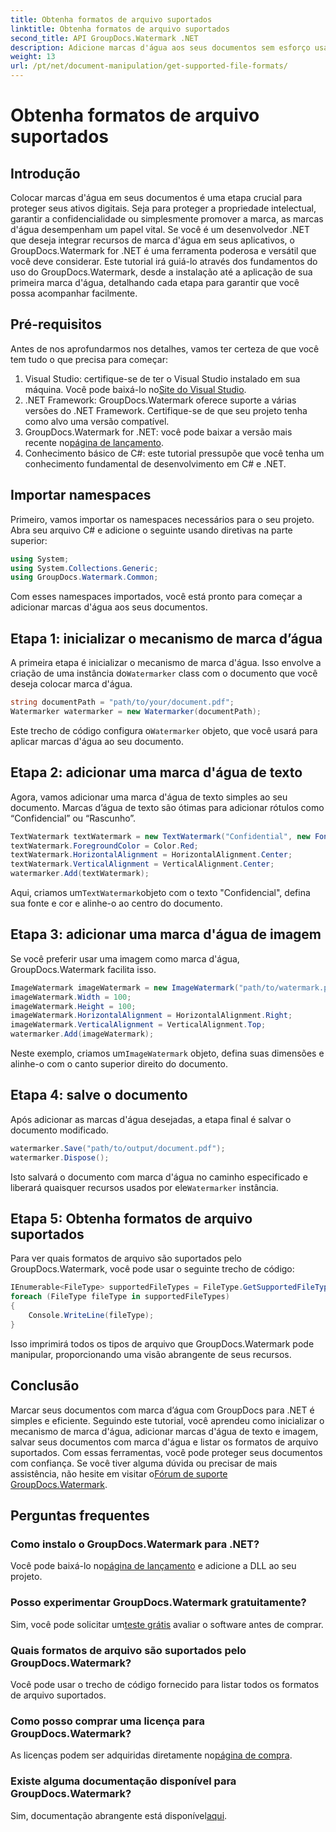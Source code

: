 ```yaml
---
title: Obtenha formatos de arquivo suportados
linktitle: Obtenha formatos de arquivo suportados
second_title: API GroupDocs.Watermark .NET
description: Adicione marcas d'água aos seus documentos sem esforço usando GroupDocs.Watermark for .NET. Siga nosso guia passo a passo abrangente para proteger seus ativos digitais.
weight: 13
url: /pt/net/document-manipulation/get-supported-file-formats/
---
```


# Obtenha formatos de arquivo suportados

## Introdução
Colocar marcas d'água em seus documentos é uma etapa crucial para proteger seus ativos digitais. Seja para proteger a propriedade intelectual, garantir a confidencialidade ou simplesmente promover a marca, as marcas d'água desempenham um papel vital. Se você é um desenvolvedor .NET que deseja integrar recursos de marca d'água em seus aplicativos, o GroupDocs.Watermark for .NET é uma ferramenta poderosa e versátil que você deve considerar. Este tutorial irá guiá-lo através dos fundamentos do uso do GroupDocs.Watermark, desde a instalação até a aplicação de sua primeira marca d'água, detalhando cada etapa para garantir que você possa acompanhar facilmente.
## Pré-requisitos
Antes de nos aprofundarmos nos detalhes, vamos ter certeza de que você tem tudo o que precisa para começar:
1.  Visual Studio: certifique-se de ter o Visual Studio instalado em sua máquina. Você pode baixá-lo no[Site do Visual Studio](https://visualstudio.microsoft.com/).
2. .NET Framework: GroupDocs.Watermark oferece suporte a várias versões do .NET Framework. Certifique-se de que seu projeto tenha como alvo uma versão compatível.
3. GroupDocs.Watermark for .NET: você pode baixar a versão mais recente no[página de lançamento](https://releases.groupdocs.com/Watermark/net/).
4. Conhecimento básico de C#: este tutorial pressupõe que você tenha um conhecimento fundamental de desenvolvimento em C# e .NET.
## Importar namespaces
Primeiro, vamos importar os namespaces necessários para o seu projeto. Abra seu arquivo C# e adicione o seguinte usando diretivas na parte superior:
```csharp
using System;
using System.Collections.Generic;
using GroupDocs.Watermark.Common;
```
Com esses namespaces importados, você está pronto para começar a adicionar marcas d'água aos seus documentos.

## Etapa 1: inicializar o mecanismo de marca d’água
 A primeira etapa é inicializar o mecanismo de marca d'água. Isso envolve a criação de uma instância do`Watermarker` class com o documento que você deseja colocar marca d'água.
```csharp
string documentPath = "path/to/your/document.pdf";
Watermarker watermarker = new Watermarker(documentPath);
```
 Este trecho de código configura o`Watermarker` objeto, que você usará para aplicar marcas d'água ao seu documento.
## Etapa 2: adicionar uma marca d'água de texto
Agora, vamos adicionar uma marca d'água de texto simples ao seu documento. Marcas d’água de texto são ótimas para adicionar rótulos como “Confidencial” ou “Rascunho”.
```csharp
TextWatermark textWatermark = new TextWatermark("Confidential", new Font("Arial", 36));
textWatermark.ForegroundColor = Color.Red;
textWatermark.HorizontalAlignment = HorizontalAlignment.Center;
textWatermark.VerticalAlignment = VerticalAlignment.Center;
watermarker.Add(textWatermark);
```
 Aqui, criamos um`TextWatermark`objeto com o texto "Confidencial", defina sua fonte e cor e alinhe-o ao centro do documento.
## Etapa 3: adicionar uma marca d'água de imagem
Se você preferir usar uma imagem como marca d'água, GroupDocs.Watermark facilita isso.
```csharp
ImageWatermark imageWatermark = new ImageWatermark("path/to/watermark.png");
imageWatermark.Width = 100;
imageWatermark.Height = 100;
imageWatermark.HorizontalAlignment = HorizontalAlignment.Right;
imageWatermark.VerticalAlignment = VerticalAlignment.Top;
watermarker.Add(imageWatermark);
```
 Neste exemplo, criamos um`ImageWatermark` objeto, defina suas dimensões e alinhe-o com o canto superior direito do documento.
## Etapa 4: salve o documento
Após adicionar as marcas d'água desejadas, a etapa final é salvar o documento modificado.
```csharp
watermarker.Save("path/to/output/document.pdf");
watermarker.Dispose();
```
 Isto salvará o documento com marca d'água no caminho especificado e liberará quaisquer recursos usados por ele`Watermarker` instância.
## Etapa 5: Obtenha formatos de arquivo suportados
Para ver quais formatos de arquivo são suportados pelo GroupDocs.Watermark, você pode usar o seguinte trecho de código:
```csharp
IEnumerable<FileType> supportedFileTypes = FileType.GetSupportedFileTypes();
foreach (FileType fileType in supportedFileTypes)
{
    Console.WriteLine(fileType);
}
```
Isso imprimirá todos os tipos de arquivo que GroupDocs.Watermark pode manipular, proporcionando uma visão abrangente de seus recursos.
## Conclusão
Marcar seus documentos com marca d’água com GroupDocs para .NET é simples e eficiente. Seguindo este tutorial, você aprendeu como inicializar o mecanismo de marca d'água, adicionar marcas d'água de texto e imagem, salvar seus documentos com marca d'água e listar os formatos de arquivo suportados. Com essas ferramentas, você pode proteger seus documentos com confiança.
 Se você tiver alguma dúvida ou precisar de mais assistência, não hesite em visitar o[Fórum de suporte GroupDocs.Watermark](https://forum.groupdocs.com/c/watermark/19).
## Perguntas frequentes
### Como instalo o GroupDocs.Watermark para .NET?
 Você pode baixá-lo no[página de lançamento](https://releases.groupdocs.com/Watermark/net/) e adicione a DLL ao seu projeto.
### Posso experimentar GroupDocs.Watermark gratuitamente?
 Sim, você pode solicitar um[teste grátis](https://releases.groupdocs.com/) avaliar o software antes de comprar.
### Quais formatos de arquivo são suportados pelo GroupDocs.Watermark?
Você pode usar o trecho de código fornecido para listar todos os formatos de arquivo suportados.
### Como posso comprar uma licença para GroupDocs.Watermark?
 As licenças podem ser adquiridas diretamente no[página de compra](https://purchase.groupdocs.com/buy).
### Existe alguma documentação disponível para GroupDocs.Watermark?
 Sim, documentação abrangente está disponível[aqui](https://tutorials.groupdocs.com/Watermark/net/).